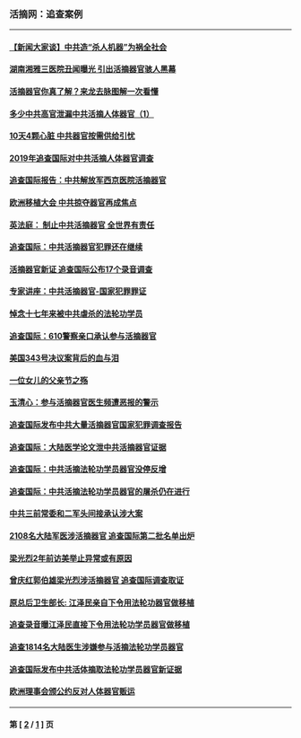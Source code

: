 ### 活摘网：追查案例
---
#### [【新闻大家谈】中共造“杀人机器”为祸全社会](../../pages/nf5880/n14056645.md?10160430) 
#### [湖南湘雅三医院丑闻曝光 引出活摘器官骇人黑幕](../../pages/nf5880/n14051847.md?10160430) 
#### [活摘器官你真了解？来龙去脉图解一次看懂](../../pages/nf5880/n13013820.md?10160430) 
#### [多少中共高官泄漏中共活摘人体器官（1）](../../pages/nf5880/n12671234.md?10160430) 
#### [10天4颗心脏 中共器官按需供给引忧](../../pages/nf5880/n12326366.md?10160430) 
#### [2019年追查国际对中共活摘人体器官调查](../../pages/nf5880/n11917733.md?10160430) 
#### [追查国际报告：中共解放军西京医院活摘器官](../../pages/nf5880/n11838359.md?10160430) 
#### [欧洲移植大会 中共掠夺器官再成焦点](../../pages/nf5880/n11538883.md?10160430) 
#### [英法庭： 制止中共活摘器官 全世界有责任](../../pages/nf5880/n11330691.md?10160430) 
#### [追查国际：中共活摘器官犯罪还在继续](../../pages/nf5880/n11218301.md?10160430) 
#### [活摘器官新证 追查国际公布17个录音调查](../../pages/nf5880/n10897744.md?10160430) 
#### [专家讲座：中共活摘器官-国家犯罪罪证](../../pages/nf5880/n8828153.md?10160430) 
#### [悼念十七年来被中共虐杀的法轮功学员](../../pages/nf5880/n8124823.md?10160430) 
#### [追查国际：610警察亲口承认参与活摘器官](../../pages/nf5880/n8109067.md?10160430) 
#### [美国343号决议案背后的血与泪](../../pages/nf5880/n8020684.md?10160430) 
#### [一位女儿的父亲节之殇](../../pages/nf5880/n8014122.md?10160430) 
#### [玉清心：参与活摘器官医生频遭恶报的警示](../../pages/nf5880/n4637546.md?10160430) 
#### [追查国际发布中共大量活摘器官国家犯罪调查报告](../../pages/nf5880/n4613428.md?10160430) 
#### [追查国际：大陆医学论文泄中共活摘器官证据](../../pages/nf5880/n4608794.md?10160430) 
#### [追查国际：中共活摘法轮功学员器官没停反增](../../pages/nf5880/n4584075.md?10160430) 
#### [追查国际：中共活摘法轮功学员器官的屠杀仍在进行](../../pages/nf5880/n4299154.md?10160430) 
#### [中共三前常委和二军头间接承认涉大案](../../pages/nf5880/n4286244.md?10160430) 
#### [2108名大陆军医涉活摘器官 追查国际第二批名单出炉](../../pages/nf5880/n4284769.md?10160430) 
#### [梁光烈2年前访美举止异常或有原因](../../pages/nf5880/n4279686.md?10160430) 
#### [曾庆红郭伯雄梁光烈涉活摘器官 追查国际调查取证](../../pages/nf5880/n4278462.md?10160430) 
#### [原总后卫生部长: 江泽民亲自下令用法轮功器官做移植](../../pages/nf5880/n4263864.md?10160430) 
#### [追查录音曝江泽民直接下令用法轮功学员器官做移植](../../pages/nf5880/n4261268.md?10160430) 
#### [追查1814名大陆医生涉嫌参与活摘法轮功学员器官](../../pages/nf5880/n4259055.md?10160430) 
#### [追查国际发布中共活体摘取法轮功学员器官新证据](../../pages/nf5880/n4258255.md?10160430) 
#### [欧洲理事会颁公约反对人体器官贩运](../../pages/nf5880/n4206955.md?10160430) 

---
#### 第 [ [2](./2.md?10160430) / [1](./1.md?10160430) ] 页
